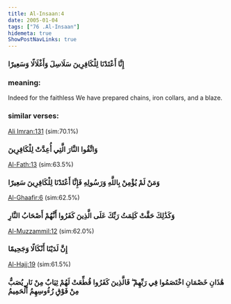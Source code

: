 ```yaml
---
title: Al-Insaan:4
date: 2005-01-04
tags: ["76 .Al-Insaan"]
hidemeta: true 
ShowPostNavLinks: true 
---
```

### إِنَّا أَعْتَدْنَا لِلْكَافِرِينَ سَلَاسِلَ وَأَغْلَالًا وَسَعِيرًا
### meaning: 
Indeed for the faithless We have prepared chains, iron collars, and a blaze.
### similar verses: 

[Ali Imran:131](/3/131) (sim:70.1%)

### وَاتَّقُوا النَّارَ الَّتِي أُعِدَّتْ لِلْكَافِرِينَ

[Al-Fath:13](/48/13) (sim:63.5%)

### وَمَنْ لَمْ يُؤْمِنْ بِاللَّهِ وَرَسُولِهِ فَإِنَّا أَعْتَدْنَا لِلْكَافِرِينَ سَعِيرًا

[Al-Ghaafir:6](/40/6) (sim:62.5%)

### وَكَذَٰلِكَ حَقَّتْ كَلِمَتُ رَبِّكَ عَلَى الَّذِينَ كَفَرُوا أَنَّهُمْ أَصْحَابُ النَّارِ

[Al-Muzzammil:12](/73/12) (sim:62.0%)

### إِنَّ لَدَيْنَا أَنْكَالًا وَجَحِيمًا

[Al-Hajj:19](/22/19) (sim:61.5%)

### هَٰذَانِ خَصْمَانِ اخْتَصَمُوا فِي رَبِّهِمْ ۖ فَالَّذِينَ كَفَرُوا قُطِّعَتْ لَهُمْ ثِيَابٌ مِنْ نَارٍ يُصَبُّ مِنْ فَوْقِ رُءُوسِهِمُ الْحَمِيمُ
